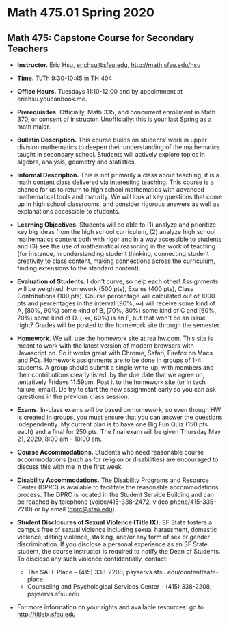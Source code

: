 # Math 475.01 Spring 2020

## Math 475: Capstone Course for Secondary Teachers
 
* **Instructor.** Eric Hsu, erichsu@sfsu.edu, http://math.sfsu.edu/hsu
* **Time.** TuTh 9:30-10:45 in TH 404
* **Office Hours.** Tuesdays 11:10-12:00 and by appointment at erichsu.youcanbook.me. 
 
* **Prerequisites.** Officially, Math 335; and concurrent enrollment in Math 370, or consent of instructor.  Unofficially: this is your last Spring as a math major.
 
* **Bulletin Description.** This course builds on students’ work in upper division mathematics to deepen their understanding of the mathematics taught in secondary school. Students will actively explore topics in algebra, analysis, geometry and statistics.
 
* **Informal Description.** This is not primarily a class about teaching, it is a math content class delivered via interesting teaching. This course is a chance for us to return to high school mathematics with advanced mathematical tools and maturity. We will look at key questions that come up in high school classrooms, and consider rigorous answers as well as explanations accessible to students.
 
* **Learning Objectives.** Students will be able to (1) analyze and prioritize key big ideas from the high school curriculum, (2) analyze high school mathematics content both with rigor and in a way accessible to students and (3) see the use of mathematical reasoning in the work of teaching (for instance, in understanding student thinking, connecting student creativity to class content, making connections across the curriculum, finding extensions to the standard content).
 
* **Evaluation of Students.** I don't curve, so help each other! Assignments will be weighted: Homework (500 pts), Exams (400 pts), Class Contributions (100 pts). Course percentage will calculated out of 1000 pts and percentages in the interval [90%, ∞) will receive some kind of A, [80%, 90%) some kind of B, [70%, 80%) some kind of C and [60%, 70%) some kind of D. (-∞, 60%) is an F, but that won't be an issue, right?  Grades will be posted to the homework site through the semester.
 
* **Homework.** We will use the homework site at realhw.com. This site is meant to work with the latest version of modern browsers with Javascript on. So it works great with Chrome, Safari, Firefox on Macs and PCs. Homework assignments are to be done in groups of 1-4 students. A group should submit a single write-up, with members and their contributions clearly listed, by the due date that we agree on, tentatively Fridays 11:59pm. Post it to the homework site (or in tech failure, email). Do try to start the new assignment early so you can ask questions in the previous class session. 
 
* **Exams.** In-class exams will be based on homework, so even though HW is created in groups, you must ensure that you can answer the questions independently. My current plan is to have one Big Fun Quiz (150 pts each) and a final for 250 pts. The final exam will be given ​Thursday May 21, 2020, 8:00 am - 10:00 am. 
 
* **Course Accommodations.** Students who need reasonable course accommodations (such as for religion or disabilities) are encouraged to discuss this with me in the first week.
 
* **Disability Accommodations.** The Disability Programs and Resource Center (DPRC) is available to facilitate the reasonable accommodations process. The DPRC is located in the Student Service Building and can be reached by telephone (voice/415-338-2472, video phone/415-335-7210) or by email (dprc@sfsu.edu).
 
* **Student Disclosures of Sexual Violence (Title IX).** SF State fosters a campus free of sexual violence including sexual harassment, domestic violence, dating violence, stalking, and/or any form of sex or gender discrimination.  If you disclose a personal experience as an SF State student, the course instructor is required to notify the Dean of Students.  To disclose any such violence confidentially, contact: 
  * The SAFE Place – (415) 338-2208; psyservs.sfsu.edu/content/safe-place
  * Counseling and Psychological Services Center – (415) 338-2208; psyservs.sfsu.edu
 
* For more information on your rights and available resources: go to http://titleix.sfsu.edu